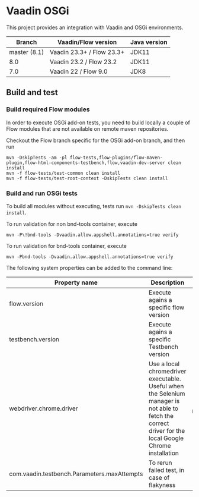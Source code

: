# Vaadin OSGi

This project provides an integration with Vaadin and OSGi environments.

| Branch       | Vaadin/Flow version       | Java version |
|--------------|---------------------------|--------------|
| master (8.1) | Vaadin 23.3+ / Flow 23.3+ | JDK11        |
| 8.0          | Vaadin 23.2 / Flow 23.2   | JDK11        |
| 7.0          | Vaadin 22 / Flow 9.0      | JDK8         |

## Build and test

### Build required Flow modules

In order to execute OSGi add-on tests, you need to build locally a couple of Flow modules
that are not available on remote maven repositories.

Checkout the Flow branch specific for the OSGi add-on branch, and then run

```
mvn -DskipTests -am -pl flow-tests,flow-plugins/flow-maven-plugin,flow-html-components-testbench,flow,vaadin-dev-server clean install
mvn -f flow-tests/test-common clean install
mvn -f flow-tests/test-root-context -DskipTests clean install
```

### Build and run OSGi tests

To build all modules without executing, tests run `mvn -DskipTests clean install`.

To run validation for non bnd-tools container, execute

```terminal
mvn -P\!bnd-tools -Dvaadin.allow.appshell.annotations=true verify
```

To run validation for bnd-tools container, execute

```terminal
mvn -Pbnd-tools -Dvaadin.allow.appshell.annotations=true verify
```

The following system properties can be added to the command line:

| Property name                               | Description                                                                                                                                            | Example                                                                                                |
|---------------------------------------------|--------------------------------------------------------------------------------------------------------------------------------------------------------|--------------------------------------------------------------------------------------------------------|
| flow.version                                | Execute agains a specific flow version                                                                                                                 | `-Dflow.version=9.1-SNAPSHOT`                                                                          |
| testbench.version                           | Execute agains a specific Testbench version                                                                                                            | `-Dtestbench.version=7.1-SNAPSHOT`                                                                     |
| webdriver.chrome.driver                     | Use a local chromedriver executable. Useful when the Selenium manager is not able to fetch the correct driver for the local Google Chrome installation | `-Dwebdriver.chrome.driver=/home/user/.cache/selenium/chromedriver/linux64/116.0.5845.96/chromedriver` |
| com.vaadin.testbench.Parameters.maxAttempts | To rerun failed test, in case of flakyness                                                                                                             | `-Dcom.vaadin.testbench.Parameters.maxAttempts=2`                                                      |

